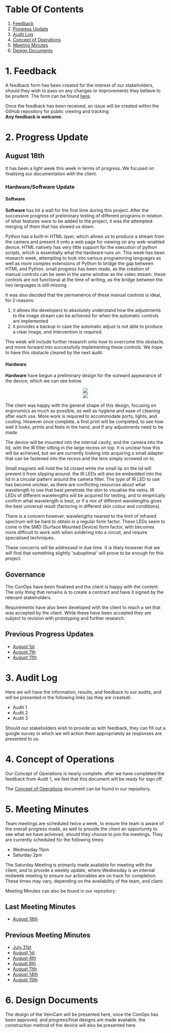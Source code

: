 # Table Of Contents
1. [Feedback](#1-feedback)
2. [Progress Update](#2-progress-update)
3. [Audit Log](#3-audit-log)
4. [Concept of Operations](#4-concept-of-operations)
5. [Meeting Minutes](#5-meeting-minutes)
6. [Design Documents](#6-design-documents)

# 1. Feedback
A feedback form has been created for the interest of our stakeholders, should they wish to pass on any changes or improvements they believe to be prudent. The form can be found [here](https://goo.gl/forms/8cw5eWdaOY5C1jBo1).

Once the feedback has been received, an issue will be created within the GitHub repository for public viewing and tracking.  
**Any feedback is welcome.**

# 2. Progress Update
## August 18th
It has been a light week this week in terms of progress. We focused on finalising our documentation with the client.

### Hardware/Software Update
#### Software
**Software** has hit a wall for the first time during this project. After the successive progress of preliminary testing of different programs in relation of what features were to be added to the project, it was the attempted merging of them that has slowed us down.

Python has a built-in HTML layer, which allows us to produce a stream from the camera and present it onto a web page for viewing on any web-enabled device. HTML natively has very little support for the execution of python scripts, which is essentially what the hardware runs on. This week has been research week, attempting to look into various programming languages as well as more complex extensions of Python to bridge the gap between HTML and Python. small progress has been made, as the creation of manual controls can be seen in the same window as the video stream. these controls are not functional at the time of writing, as the bridge between the two languages is still missing.

It was also decided that the permanence of these manual controls is ideal, for 2 reasons:
1. it allows the developers to absolutely understand how the adjustments to the image stream can be achieved for when the automatic controls are implemented
2. it provides a backup in case the automatic adjust is not able to produce a clear image, and intervention is required.

This week will include further research onto how to overcome this obstacle, and move forward into successfully implementing these controls. We hope to have this obstacle cleared by the next audit.

#### Hardware
**Hardware** have begun a preliminary design for the outward appearance of the device, which we can see below.

<div style="text-align:center"><img src ="images/design-images/side-render-1-crop.png" /></div>

<div style="text-align:center"><img src ="images/design-images/top-render-1-crop.png" /></div>

The client was happy with the general shape of this design, focusing on ergonomics as much as possible, as well as hygiene and ease of cleaning after each use. More work is required to accommodate ports, lights, and cooling. However once complete, a first print will be completed, to see how well it looks, prints and feels in the hand, and if any adjustments need to be made.

The device will be mounted into the internal cavity, and the camera into the lid, with the IR filter sitting in the large recess on top. It is unclear how this will be achieved, but we are currently looking into acquiring a small adapter that can be fastened into the recess and the lens simply screwed on to.

Small magnets will hold the lid closed while the small lip on the lid will prevent it from slipping around. the IR LEDs will also be embedded into the lid in a circular pattern around the camera filter. The type of IR LED to use has become unclear, as there are conflicting resources about what wavelength to use that best penetrate the skin to visualise the veins. IR LEDs of different wavelengths will be acquired for testing, and to empirically confirm what wavelength is best, or if a mix of different wavelengths gives the best universal result (factoring in different skin colour and conditions).

There is a concern however, wavelengths nearest to the limit of infrared spectrum will be hard to obtain in a regular form factor. These LEDs seem to come in the SMD (Surface Mounted Device) form factor, with becomes more difficult to work with when soldering into a circuit, and require specialised techniques.

These concerns will be addressed in due time. It is likely however that we will find that something slightly 'suboptimal' will prove to be enough for this project.

## Governance
The ConOps have been finalised and the client is happy with the content. The only thing that remains is to create a contract and have it signed by the relevant stakeholders.

Requirements have also been developed with the client to reach a set that was accepted by the client. While these have been accepted they are subject to revision with prototyping and further research.

## Previous Progress Updates
* [August 1st](Progress-Updates/progress-update-2018-08-01.md)
* [August 7th](Progress-Updates/progress-update-2018-08-07.md)
* [August 11th](Progress-Updates/progress-update-2018-08-11.md)

# 3. Audit Log
Here we will have the information, results, and feedback to our audits, and will be presented in the following links (as they are created):

* Audit 1
* Audit 2
* Audit 3

Should our stakeholders wish to provide us with feedback, they can fill out a google survey in which we will action them appropriately as responses are presented to us.

# 4. Concept of Operations
Our Concept of Operations is nearly complete. after we have completed the feedback from Audit 1, we feel that this document will be ready for sign off.

The [Concept of Operations](docs/CONOPS.md) document can be found in our repository.

# 5. Meeting Minutes
Team meetings are scheduled twice a week, to ensure the team is aware of the overall progress made, as well to provide the client an opportunity to see what we have achieved, should they choose to join the meetings. They are currently scheduled for the following times:
* Wednesday 11pm
* Saturday 2pm

The Saturday Meeting is primarily made available for meeting with the client, and to provide a weekly update, where Wednesday is an internal midweek meeting to ensure our actionables are on track for completion. These times may vary, depending on the availability of the team, and client.

Meeting Minutes can also be found in our repository:

## Last Meeting Minutes
* [August 18th](Meeting-Minutes/Meeting-Minutes-2018-08-18.md)

## Previous Meeting Minutes
* [July 31st](Meeting-Minutes/Meeting-Minutes-2018-07-31.md)  
* [August 1st](Meeting-Minutes/Meeting-Minutes-2018-08-01.md)
* [August 4th](Meeting-Minutes/Meeting-Minutes-2018-08-04.md)
* [August 8th](Meeting-Minutes/Meeting-Minutes-2018-08-08.md)
* [August 11th](Meeting-Minutes/Meeting-Minutes-2018-08-11.md)
* [August 14th](Meeting-Minutes/Meeting-Minutes-2018-08-14.md)
* [August 15th](Meeting-Minutes/Meeting-Minutes-2018-08-15.md)

# 6. Design Documents
The design of the VeinCam will be presented here, once the ConOps has been approved, and progress/final designs are made available. the construction method of the device will also be presented here.

